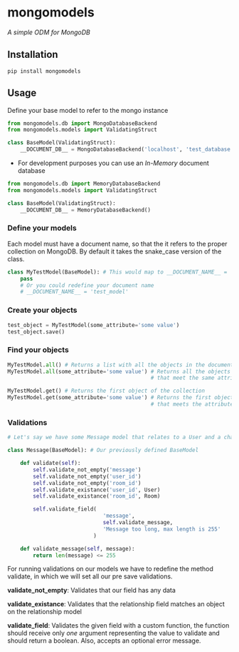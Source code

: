 # mongomodels

*A simple ODM for MongoDB*

## Installation
`pip install mongomodels`

## Usage
Define your base model to refer to the mongo instance

```python
from mongomodels.db import MongoDatabaseBackend
from mongomodels.models import ValidatingStruct

class BaseModel(ValidatingStruct):
    __DOCUMENT_DB__ = MongoDatabaseBackend('localhost', 'test_database')
```

* For development purposes you can use an *In-Memory* document database

```python
from mongomodels.db import MemoryDatabaseBackend
from mongomodels.models import ValidatingStruct

class BaseModel(ValidatingStruct):
    __DOCUMENT_DB__ = MemoryDatabaseBackend()
```

### Define your models
Each model must have a document name, so that the it refers to the proper
collection on MongoDB. By default it takes the snake_case version of the class.


```python
class MyTestModel(BaseModel): # This would map to __DOCUMENT_NAME__ = 'my_test_model'
    pass
    # Or you could redefine your document name
    # __DOCUMENT_NAME__ = 'test_model'
```

### Create your objects

```python
test_object = MyTestModel(some_attribute='some value')
test_object.save()
```

### Find your objects

```python
MyTestModel.all() # Returns a list with all the objects in the document
MyTestModel.all(some_attribute='some value') # Returns all the objects
                                             # that meet the same attributes

MyTestModel.get() # Returns the first object of the collection
MyTestModel.get(some_attribute='some value') # Returns the first object
                                             # that meets the attributes
```

### Validations

```python
# Let's say we have some Message model that relates to a User and a chat Room

class Message(BaseModel): # Our previously defined BaseModel

    def validate(self):
        self.validate_not_empty('message')
        self.validate_not_empty('user_id')
        self.validate_not_empty('room_id')
        self.validate_existance('user_id', User)
        self.validate_existance('room_id', Room)

        self.validate_field(
                              'message',
                              self.validate_message,
                              'Message too long, max length is 255'
                           )

    def validate_message(self, message):
        return len(message) <= 255
```

For running validations on our models we have to redefine the method validate,
in which we will set all our pre save validations.

**validate_not_empty**: Validates that our field has any data

**validate_existance**: Validates that the relationship field matches an object
                        on the relationship model

**validate_field**: Validates the given field with a custom function,
                    the function should receive only *one* argument
                    representing the value to validate and should
                    return a boolean. Also, accepts an optional error message.
